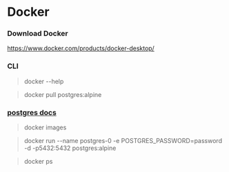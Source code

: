 # Docker
### Download Docker
https://www.docker.com/products/docker-desktop/

### CLI

> docker --help

> docker pull postgres:alpine

### [postgres docs](https://hub.docker.com/_/postgres/)

> docker images 

> docker run --name postgres-0 -e POSTGRES_PASSWORD=password -d -p5432:5432 postgres:alpine

> docker ps
